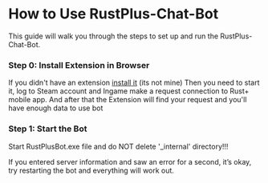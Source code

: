 # How to Use RustPlus-Chat-Bot

This guide will walk you through the steps to set up and run the RustPlus-Chat-Bot.

### Step 0: Install Extension in Browser

If you didn't have an extension [install it](https://chromewebstore.google.com/detail/rustpluspy-link-companion/gojhnmnggbnflhdcpcemeahejhcimnlf?pli=1) (its not mine)
Then you need to start it, log to Steam account and Ingame make a request connection to Rust+ mobile app.
And after that the Extension will find your request and you'll have enough data to use bot

### Step 1: Start the Bot

Start RustPlusBot.exe file and do NOT delete '_internal' directory!!!




If you entered server information and saw an error for a second, it’s okay, try restarting the bot and everything will work out.
